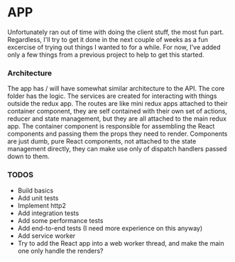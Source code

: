 # APP

Unfortunately ran out of time with doing the client stuff, the most fun part. Regardless, I'll try to get it done in the next couple of weeks as a fun excercise of trying out things I wanted to for a while.
For now, I've added only a few things from a previous project to help to get this started.

### Architecture

The app has / will have somewhat similar architecture to the API. The core folder has the logic. 
The services are created for interacting with things outside the redux app. 
The routes are like mini redux apps attached to their container component, they are self contained with their own set of actions, reducer and state management, but they are all attached to the main redux app. The container component is responsible for assembling the React components and passing them the props they need to render.
Components are just dumb, pure React components, not attached to the state management directly, they can make use only of dispatch handlers passed down to them. 

### TODOS
  * Build basics
  * Add unit tests
  * Implement http2
  * Add integration tests
  * Add some performance tests
  * Add end-to-end tests (I need more experience on this anyway)
  * Add service worker
  * Try to add the React app into a web worker thread, and make the main one only handle the renders?